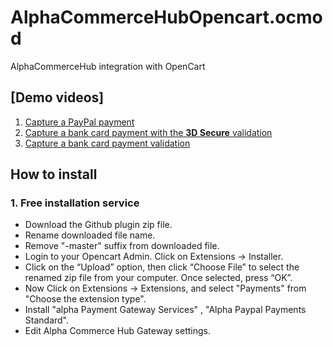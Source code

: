 # AlphaCommerceHubOpencart.ocmod
AlphaCommerceHub integration with OpenCart
## [Demo videos]
1. [Capture a PayPal payment](https://youtu.be/zymChBth6Bs)
2. [Capture a bank card payment with the **3D Secure** validation](https://youtu.be/L12SDQIcK_c)
3. [Capture a bank card payment validation](https://youtu.be/yqWqHxW20xE)

## How to install

### 1. Free installation service
- Download the Github plugin zip file.
- Rename downloaded file name.
- Remove "-master" suffix from downloaded file.
- Login to your Opencart Admin. Click on Extensions -> Installer.
- Click on the “Upload” option, then click “Choose File” to select the renamed zip file from your computer. Once selected, press “OK”.
- Now Click on Extensions -> Extensions, and select "Payments" from "Choose the extension type". 
- Install "alpha Payment Gateway Services" , "Alpha Paypal Payments Standard".
- Edit Alpha Commerce Hub Gateway settings.

